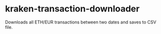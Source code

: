 # kraken-transaction-downloader
Downloads all ETH/EUR transactions between two dates and saves to CSV file.
